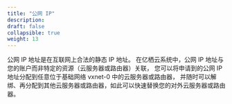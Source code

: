 ```yaml
---
title: "公网 IP"
description: 
draft: false
collapsible: true
weight: 13
---
```


公网 IP 地址是在互联网上合法的静态 IP 地址。 在亿栖云系统中，公网 IP 地址与您的账户而非特定的资源（云服务器或路由器）关联， 您可以将申请到的公网 IP 地址分配到任意位于基础网络 vxnet-0 中的云服务器或路由器， 并随时可以解绑、再分配到其他云服务器或路由器，如此可以快速替换您的对外云服务器或路由器。
